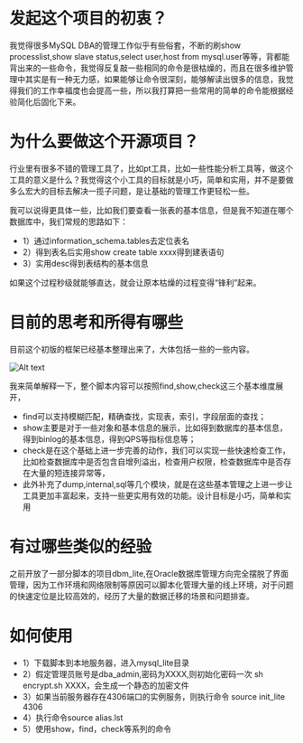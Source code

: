 # 发起这个项目的初衷？

我觉得很多MySQL DBA的管理工作似乎有些俗套，不断的刷show processlist,show slave status,select user,host from mysql.user等等，背都能背出来的一些命令，我觉得反复敲一些相同的命令是很枯燥的，而且在很多维护管理中其实是有一种无力感，如果能够让命令很深刻，能够解读出很多的信息，我觉得我们的工作幸福度也会提高一些，所以我打算把一些常用的简单的命令能根据经验简化后固化下来。

# 为什么要做这个开源项目？

行业里有很多不错的管理工具了，比如pt工具，比如一些性能分析工具等，做这个工具的意义是什么？我觉得这个小工具的目标就是小巧，简单和实用，并不是要做多么宏大的目标去解决一揽子问题，是让基础的管理工作更轻松一些。

我可以说得更具体一些，比如我们要查看一张表的基本信息，但是我不知道在哪个数据库中，我们常规的思路如下：
- 1）通过information_schema.tables去定位表名
- 2）得到表名后实用show create table xxxx得到建表语句
- 3）实用desc得到表结构的基本信息

如果这个过程秒级就能够直达，就会让原本枯燥的过程变得“锋利”起来。


# 目前的思考和所得有哪些

目前这个初版的框架已经基本整理出来了，大体包括一些的一些内容。

![Alt text](https://github.com/jeanron100/mysql_lite/blob/master/mysql_lite.png)

我来简单解释一下，整个脚本内容可以按照find,show,check这三个基本维度展开， 
- find可以支持模糊匹配，精确查找，实现表，索引，字段层面的查找；
- show主要是对于一些对象和基本信息的展示，比如得到数据库的基本信息，得到binlog的基本信息，得到QPS等指标信息等；
- check是在这个基础上进一步完善的动作，我们可以实现一些快速检查工作，比如检查数据库中是否包含自增列溢出，检查用户权限，检查数据库中是否存在大量的短连接异常等，
- 此外补充了dump,internal,sql等几个模块，就是在这些基本管理之上进一步让工具更加丰富起来，支持一些更实用有效的功能。设计目标是小巧，简单和实用


# 有过哪些类似的经验

  之前开放了一部分脚本的项目dbm_lite,在Oracle数据库管理方向完全摆脱了界面管理，因为工作环境和网络限制等原因可以脚本化管理大量的线上环境，对于问题的快速定位是比较高效的，经历了大量的数据迁移的场景和问题排查。
  
# 如何使用
- 1）下载脚本到本地服务器，进入mysql_lite目录
- 2）假定管理员账号是dba_admin,密码为XXXX,则初始化密码一次 sh encrypt.sh XXXX，会生成一个静态的加密文件
- 3）如果当前服务器存在4306端口的实例服务，则执行命令 source init_lite 4306
- 4）执行命令source alias.lst
- 5）使用show，find，check等系列的命令



